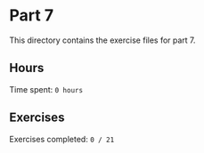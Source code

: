 # Part 7

This directory contains the exercise files for part 7.

## Hours

Time spent: `0 hours`

## Exercises

Exercises completed: `0 / 21`
